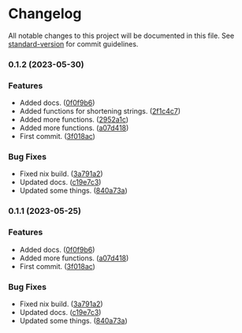 # Changelog

All notable changes to this project will be documented in this file. See [standard-version](https://github.com/conventional-changelog/standard-version) for commit guidelines.

### 0.1.2 (2023-05-30)


### Features

* Added docs. ([0f0f9b6](https://github.com/sbrow/strings/commit/0f0f9b6d5af4d0038d331e7b1ebc0cd5dd4b7abd))
* Added functions for shortening strings. ([2f1c4c7](https://github.com/sbrow/strings/commit/2f1c4c70ca84463b9f15ae37e27e061cf28d8df3))
* Added more functions. ([2952a1c](https://github.com/sbrow/strings/commit/2952a1cfefd07789d9f45e98553a555654e9ab82))
* Added more functions. ([a07d418](https://github.com/sbrow/strings/commit/a07d4188af2ce081a9d39718aaac3a59fe412e41))
* First commit. ([3f018ac](https://github.com/sbrow/strings/commit/3f018acd2c91962d5bbf62ff441ba206b8cf4cac))


### Bug Fixes

* Fixed nix build. ([3a791a2](https://github.com/sbrow/strings/commit/3a791a2fd5bdd9c129ef4e3fc75cdbb1718242d4))
* Updated docs. ([c19e7c3](https://github.com/sbrow/strings/commit/c19e7c3a179854b2aa864b20b0b28cb20fcd1928))
* Updated some things. ([840a73a](https://github.com/sbrow/strings/commit/840a73a4e3a6ee23adf6caa3a39adff3dd67f50b))

### 0.1.1 (2023-05-25)


### Features

* Added docs. ([0f0f9b6](https://github.com/sbrow/strings/commit/0f0f9b6d5af4d0038d331e7b1ebc0cd5dd4b7abd))
* Added more functions. ([a07d418](https://github.com/sbrow/strings/commit/a07d4188af2ce081a9d39718aaac3a59fe412e41))
* First commit. ([3f018ac](https://github.com/sbrow/strings/commit/3f018acd2c91962d5bbf62ff441ba206b8cf4cac))


### Bug Fixes

* Fixed nix build. ([3a791a2](https://github.com/sbrow/strings/commit/3a791a2fd5bdd9c129ef4e3fc75cdbb1718242d4))
* Updated docs. ([c19e7c3](https://github.com/sbrow/strings/commit/c19e7c3a179854b2aa864b20b0b28cb20fcd1928))
* Updated some things. ([840a73a](https://github.com/sbrow/strings/commit/840a73a4e3a6ee23adf6caa3a39adff3dd67f50b))
